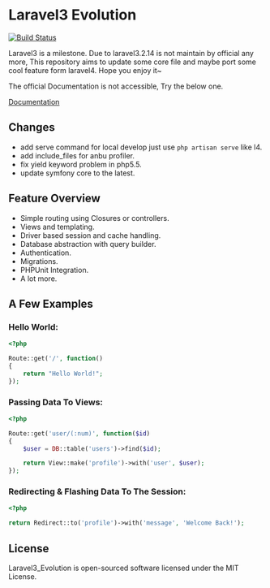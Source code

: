 # Laravel3 Evolution

[![Build Status](https://travis-ci.org/lifesign/laravel3-evolution.svg)](https://travis-ci.org/lifesign/laravel3-evolution)

Laravel3 is a milestone. Due to laravel3.2.14 is not maintain by official any more,
This repository aims to update some core file and maybe port some cool feature form laravel4.
Hope you enjoy it~

The official Documentation is not accessible, Try the below one.

[Documentation](http://laravel3.veliovgroup.com/docs)

## Changes
- add serve command for local develop just use `php artisan serve` like l4.
- add include_files for anbu profiler.
- fix yield keyword problem in php5.5.
- update symfony core to the latest.

## Feature Overview

- Simple routing using Closures or controllers.
- Views and templating.
- Driver based session and cache handling.
- Database abstraction with query builder.
- Authentication.
- Migrations.
- PHPUnit Integration.
- A lot more.

## A Few Examples

### Hello World:

```php
<?php

Route::get('/', function()
{
	return "Hello World!";
});
```

### Passing Data To Views:

```php
<?php

Route::get('user/(:num)', function($id)
{
	$user = DB::table('users')->find($id);

	return View::make('profile')->with('user', $user);
});
```

### Redirecting & Flashing Data To The Session:

```php
<?php

return Redirect::to('profile')->with('message', 'Welcome Back!');
```

## License

Laravel3_Evolution is open-sourced software licensed under the MIT License.

